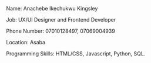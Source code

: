 Name: Anachebe Ikechukwu Kingsley

Job: UX/UI Designer and Frontend Developer

Phone Number: 07010128497, 07069004939

Location: Asaba

Programming Skills: HTML/CSS, Javascript, Python, SQL.